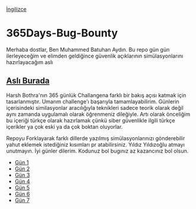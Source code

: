 [İngilizce](https://github.com/Batuhanaydnn/365Days-Bug-Bounty/blob/master/README.md)

# 365Days-Bug-Bounty

Merhaba dostlar, Ben Muhammed Batuhan Aydın. Bu repo gün gün ilerleyeceğim ve elimden geldiğince güvenlik açıklarının simülasyonlarını hazırlayacağım aslı

## [Aslı Burada](https://github.com/harsh-bothra/learn365/tree/main)

Harsh Bothra'nın 365 günlük Challangena farklı bir bakış açısı katmak için tasarlanmıştır. Umarım challenge'ı başarıyla tamamlayabilirim. Günlerin içerisindeki similasyonlar aracılığıyla teknikleri sadece teorik olarak değil aynı zamanda uygulamalı olarak öğrenmeniz dileğiyle. Artı olarak önceliğim bu içeriği türkçe olarak hazırlamak çünkü siber güvenlikle ilgili türkçe içerikler ya çok eski ya da çok boktan oluyorlar.

Repoyu Forklayarak farklı dillerde yazılmış simülasyonlarınızı gönderebilir yahut eklemek istediğiniz kısımları pr atabilirsiniz. Yıldız Yıldızoğlu atmayı unutmayın. İyi günler dilerim. Kodunuz bol bugınız az kazancınız bol olsun.

 - [Gün 1](https://github.com/Batuhanaydnn/365Days-Bug-Bounty/blob/master/translations/gun1.md)
 - [Gün 2](https://github.com/Batuhanaydnn/365Days-Bug-Bounty/blob/master/translations/gun2.md)
 - [Gün 3](https://github.com/Batuhanaydnn/365Days-Bug-Bounty/blob/master/translations/gun3.md)
 - [Gün 4](https://github.com/Batuhanaydnn/365Days-Bug-Bounty/blob/master/translations/gun4.md)
 - [Gün 5](https://github.com/Batuhanaydnn/365Days-Bug-Bounty/blob/master/translations/gun5.md)
 - [Gün 6](https://github.com/Batuhanaydnn/365Days-Bug-Bounty/blob/master/translations/gun6.md)
 - [Gün 7](https://github.com/Batuhanaydnn/365Days-Bug-Bounty/blob/master/translations/gun7.md)


